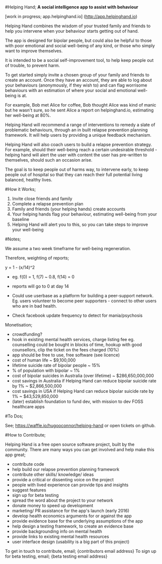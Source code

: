#Helping Hand;
**A social intelligence app to assist with behaviour**

[work in progress; app.helpinghand.io] (http://app.helpinghand.io)

Helping Hand combines the wisdom of 
your trusted family and friends to
help you intervene when your behaviour
starts getting out of hand.

The app is designed for bipolar people,
but could also be helpful to those
with poor emotional and social well-being of any kind,
or those who simply want to improve themselves.

It is intended to be a social self-improvement
tool, to help keep people out of trouble,
to prevent harm.

To get started simply invite a
chosen group of your family and
friends to
create an account. Once they have
an account, they are able to log
about your behaviours (anonymously,
if they wish to) and can flag
worrisome behaviours with an estimation of where your social and emotional well-being is at.

For example, Bob met Alice for coffee,
Bob thought Alice was kind of manic
but he wasn't sure, so he sent Alice
a report on helpinghand.io, estimating her well-being at 80%.

Helping Hand will recommend a range
of interventions to remedy a slate
of problematic behaviours, through an in built relapse prevention planning framework. It will help users by providing a unique 
feedback mechanism.

Helping Hand will also coach users
to build a relapse prevention strategy.
For example, should their well-being reach
a certain undesirable threshold - helping
hand will alert the user with content the
user has pre-written to themselves, should
such an occasion arise.

The goal is to keep people out of harms way,
to intervene early, to keep people out of 
hospital so that they can reach their full
potential living balanced, healthy lives.

#How it Works;

1. Invite close friends and family
2. Complete a relapse prevention plan
3. Family and friends (your helping hands) create accounts
4. Your helping hands flag your behaviour, estimating well-being from your baseline
5. Helping Hand will alert you to this, so you can take steps to improve your well-being

#Notes;

We assume a two week timeframe for well-being regeneration.

Therefore, weighting of reports;

y = 1 - (x/14)^2

- eg. f(0) = 1, f(7) ~ 0.8, f(14) = 0
- reports will go to 0 at day 14

- Could use userbase as a platform for building a peer-support network. Eg. users volunteer to become peer supporters - connect to other users who are in bad health.

- Check facebook update frequency to detect for mania/psychosis

Monetisation;

- crowdfunding?
- hook in existing mental health services, charge listing fee
    eg. counselling could be bought in blocks of time, hookup with good counsellors, clip the ticket on the fees charged (10%)
- app should be free to use, free software (see licence)
- cost of human life ~ $9,100,000
- lifetime suicide rate of bipolar people ~ 15%
- % of population with bipolar ~ 1%
- cost of bipolar suicides in Australia (over lifetime) ~ $286,650,000,000
- cost savings in Australia if Helping Hand can reduce bipolar suicide rate by 1% ~ $2,866,500,000
- cost savings in USA if Helping Hand can reduce bipolar suicide rate by 1% ~ $43,529,850,000
- (later) establish foundation to fund dev, with mission to dev FOSS healthcare apps

#To Dos;

See; https://waffle.io/hugooconnor/helping-hand or open tickets on github.

#How to Contribute;

Helping Hand is a free open source software project, built by the community. There are many ways you can get involved and help make this app great;

- contribute code
- help build our relapse prevention planning framework
- contribute other skills/ knowledge/ ideas
- provide a critical or dissenting voice on the project
- people with lived experience can provide tips and insights
- suggest features
- sign up for beta testing
- spread the word about the project to your network
- donate money to speed up development
- marketing/ PR assistance for the app's launch (early 2016)
- develop health economics arguments for or against the app
- provide evidence base for the underlying assumptions of the app
- help design a testing framework, to create an evidence base
- provide backgrounding info on mental health
- provide links to existing mental health resources
- user interface design (usability is a big part of this project)

To get in touch to contribute, email; {contributors email address}
To sign up for beta testing, email; {beta testing email address}

<insert mental health info>
